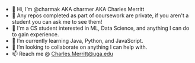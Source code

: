 - 👋 Hi, I’m @charmak AKA charmer AKA Charles Merritt
- 👾 Any repos completed as part of coursework are private, if you aren't a student you can ask me to see them!
- 👀 I'm a CS student interested in ML, Data Science, and anything I can do to gain experience.
- 🌱 I’m currently learning Java, Python, and JavaScript.
- 💞️ I’m looking to collaborate on anything I can help with. 
- 📫 Reach me @ Charles.Merritt@uga.edu
